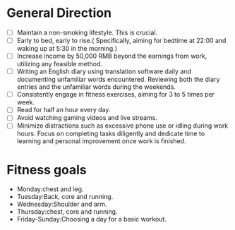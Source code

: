 # General Direction
- [ ] Maintain a non-smoking lifestyle. This is crucial.
- [ ] Early to bed, early to rise.( Specifically, aiming for bedtime at 22:00 and waking up at 5:30 in the morning.)
- [ ] Increase income by 50,000 RMB beyond the earnings from work, utilizing any feasible method.
- [ ] Writing an English diary using translation software daily and documenting unfamiliar words encountered. Reviewing both the diary entries and the unfamiliar words during the weekends.
- [ ] Consistently engage in fitness exercises, aiming for 3 to 5 times per week.
- [ ] Read for half an hour every day.
- [ ] Avoid watching gaming videos and live streams.
- [ ] Minimize distractions such as excessive phone use or idling during work hours. Focus on completing tasks diligently and dedicate time to learning and personal improvement once work is finished.
# Fitness goals

- Monday:chest and leg.
- Tuesday:Back, core and running.
- Wednesday:Shoulder and arm.
- Thursday:chest, core and running.
- Friday-Sunday:Choosing a day for a basic workout.
